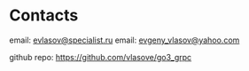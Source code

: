 # Contacts 

email: evlasov@specialist.ru
email: evgeny_vlasov@yahoo.com

github repo: https://github.com/vlasove/go3_grpc